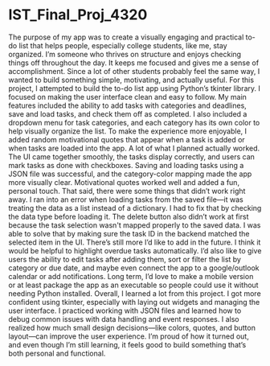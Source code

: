 # IST_Final_Proj_4320
The purpose of my app was to create a visually engaging and practical to-do list that helps people, especially college students, like me, stay organized. I’m someone who thrives on structure and enjoys checking things off throughout the day. It keeps me focused and gives me a sense of accomplishment. Since a lot of other students probably feel the same way, I wanted to build something simple, motivating, and actually useful.
For this project, I attempted to build the to-do list app using Python’s tkinter library. I focused on making the user interface clean and easy to follow. My main features included the ability to add tasks with categories and deadlines, save and load tasks, and check them off as completed. I also included a dropdown menu for task categories, and each category has its own color to help visually organize the list. To make the experience more enjoyable, I added random motivational quotes that appear when a task is added or when tasks are loaded into the app.
A lot of what I planned actually worked. The UI came together smoothly, the tasks display correctly, and users can mark tasks as done with checkboxes. Saving and loading tasks using a JSON file was successful, and the category-color mapping made the app more visually clear. Motivational quotes worked well and added a fun, personal touch.
That said, there were some things that didn’t work right away. I ran into an error when loading tasks from the saved file—it was treating the data as a list instead of a dictionary. I had to fix that by checking the data type before loading it. The delete button also didn’t work at first because the task selection wasn't mapped properly to the saved data. I was able to solve that by making sure the task ID in the backend matched the selected item in the UI.
There’s still more I’d like to add in the future. I think it would be helpful to highlight overdue tasks automatically. I’d also like to give users the ability to edit tasks after adding them, sort or filter the list by category or due date, and maybe even connect the app to a google/outlook calendar or add notifications. Long term, I’d love to make a mobile version or at least package the app as an executable so people could use it without needing Python installed.
Overall, I learned a lot from this project. I got more confident using tkinter, especially with laying out widgets and managing the user interface. I practiced working with JSON files and learned how to debug common issues with data handling and event responses. I also realized how much small design decisions—like colors, quotes, and button layout—can improve the user experience. I’m proud of how it turned out, and even though I’m still learning, it feels good to build something that’s both personal and functional.

